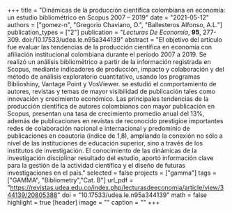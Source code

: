 +++
title = "Dinámicas de la producción científica colombiana en economía: un estudio bibliométrico en Scopus 2007 – 2019"
date = "2021-05-12"
authors = ["gomez-n", "Gregorio Chaviano, O.", "Ballesteros Alfonso, A.L."]
publication_types = ["2"]
publication = "*Lecturas De Economía*, **95**, 277-309. doi:/10.17533/udea.le.n95a344139"
abstract = "El objetivo del artículo fue evaluar las tendencias de la producción científica en economía con afiliación institucional colombiana durante el  periodo 2007 a 2019. Se realizó un análisis bibliométrico a partir  de la información registrada en Scopus, mediante indicadores de producción, impacto y colaboración y del método de análisis exploratorio cuantitativo, usando los programas Biblioshiny, Vantage Point y VosViewer. se estudió el comportamiento de autores, revistas y temas de mayor visibilidad de publicación tales como innovación y crecimiento económico. Las principales tendencias de la producción científica de autores colombianos con mayor publicación en Scopus, presentan una tasa de crecimiento promedio anual del 13%, además de publicaciones en revistas de reconocido prestigioe importantes redes de colaboración nacional e internacional y predominio de publicaciones en coautoria (índice de 1,8), ampliando la conexión no sólo a nivel de las instituciones de educación superior, sino a través de los institutos de investigación. El conocimiento de las dinámicas de la investigación disciplinar resultado del estudio, aportó información clave para la gestión de la actividad científica y el diseño de futuras investigaciones en el país."
selected = false
projects = ["gamma"]
tags =["GAMMA", "Bibliometry","Cat. B"]
url_pdf = "https://revistas.udea.edu.co/index.php/lecturasdeeconomia/article/view/344139/20805388"
doi = "10.17533/udea.le.n95a344139"
math = false
highlight = true
[header]
image = ""
caption = ""
+++
